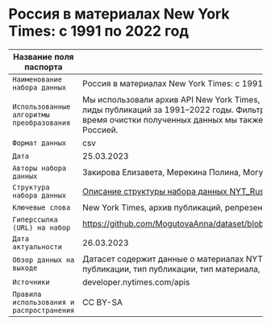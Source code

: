 # Россия в материалах New York Times: с 1991 по 2022 год

| Название поля паспорта | Значение поля паспорта |
|---|---|
|`Наименование набора данных`| Россия в материалах New York Times: с 1991 по 2022 год |
|`Использованные алгоритмы преобразования`| Мы использовали архив API New York Times, откуда выгрузили даты, типы, секции, ключевые слова, заголовки, абстракты и лиды публикаций за 1991–2022 годы. Фильтрами при парсинге послужили слова: Russia, Kremlin, Yeltsin, Medvedev, Putin. Во время очистки полученных данных мы также убрали из датасета пустые столбцы и нерелевантные строчки, не связанные с Россией. |
|`Формат данных`| csv |
|`Дата`| 25.03.2023 |
|`Авторы набора данных`| Закирова Елизавета, Мерекина Полина, Могутова Анна, Рябова Полина |
|`Структура набора данных`|[Описание структуры набора данных NYT_Russia_1991_2022.csv](https://github.com/MogutovaAnna/dataset/blob/ba1037235a6b2c9b1255294e1cc81dd719a1789f/%D0%9E%D0%BF%D0%B8%D1%81%D0%B0%D0%BD%D0%B8%D0%B5%20%D1%81%D1%82%D1%80%D1%83%D0%BA%D1%82%D1%83%D1%80%D1%8B%20%D0%BD%D0%B0%D0%B1%D0%BE%D1%80%D0%B0%20%D0%B4%D0%B0%D0%BD%D0%BD%D1%8B%D1%85%20NYT_Russia_1991_2022.csv)|
|`Ключевые слова`| New York Times, архив публикаций, репрезентация, Россия |
|`Гиперссылка (URL) на набор`| https://github.com/MogutovaAnna/dataset/blob/22725996a4d4490d23a2e198d89d6f97db704467/NYT_Russia_1991_2022(1).csv |
|`Дата актуальности`| 26.03.2023 |
|`Обзор данных на выходе`| Датасет содержит данные о материалах NYT с упоминанием России, выпущенных в 1991–2022 гг., включая заголовки, дату публикации, тип публикации, тип материала, ключевые слова, абстракт, лид, количество слов |
|`Источники`| developer.nytimes.com/apis |
|`Правила использования и распространения`| CC BY-SA |
